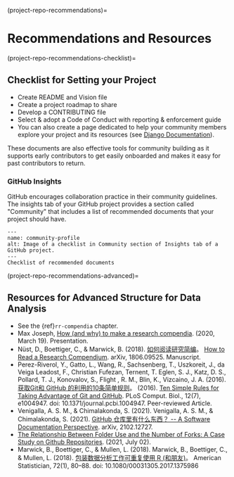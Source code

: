 (project-repo-recommendations)=
# Recommendations and Resources

(project-repo-recommendations-checklist)=
## Checklist for Setting your Project

* Create README and Vision file
* Create a project roadmap to share
* Develop a CONTRIBUTING file
* Select & adopt a Code of Conduct with reporting & enforcement guide
* You can also create a page dedicated to help your community members explore your project and its resources (see [Django Documentation](https://docs.djangoproject.com/)).

These documents are also effective tools for community building as it supports early contributors to get easily onboarded and makes it easy for past contributors to return.

### GitHub Insights

GitHub encourages collaboration practice in their community guidelines. The insights tab of your GitHub project provides a section called "Community" that includes a list of recommended documents that your project should have.

```{figure} ../../figures/community-profile.png
---
name: community-profile
alt: Image of a checklist in Community section of Insights tab of a GitHub project.
---
Checklist of recommended documents
```

(project-repo-recommendations-advanced)=
## Resources for Advanced Structure for Data Analysis

- See the {ref}`rr-compendia` chapter.
- Max Joseph, [How (and why) to make a research compendia](https://mbjoseph.github.io/intro-research-compendia/#1). (2020, March 19). Presentation.
- Nüst, D., Boettiger, C., & Marwick, B. (2018). [如何阅读研究简编](https://arxiv.org/abs/1806.09525v1)。 [How to Read a Research Compendium](https://arxiv.org/abs/1806.09525v1). arXiv, 1806.09525. Manuscript.
- Perez-Riverol, Y., Gatto, L., Wang, R., Sachsenberg, T., Uszkoreit, J., da Veiga Leadost, F., Christian Fufezan, Ternent, T. Eglen, S. J., Katz, D. S., Pollard, T. J., Konovalov, S., Flight , R. M., Blin, K., Vizcaino, J. A. (2016). [获取Git和 GitHub 的利用的10条简单规则](https://journals.plos.org/ploscompbiol/article?id=10.1371/journal.pcbi.1004947)。 (2016). [Ten Simple Rules for Taking Advantage of Git and GitHub](https://journals.plos.org/ploscompbiol/article?id=10.1371/journal.pcbi.1004947). PLoS Comput. Biol., 12(7), e1004947. doi: 10.1371/journal.pcbi.1004947. Peer-reviewed Article.
- Venigalla, A. S. M., & Chimalakonda, S. (2021). Venigalla, A. S. M., & Chimalakonda, S. (2021). [GitHub 仓库里有什么东西？ -- A Software Documentation Perspective](https://arxiv.org/abs/2102.12727v2). arXiv, 2102.12727.
- [The Relationship Between Folder Use and the Number of Forks: A Case Study on Github Repositories](http://citeseerx.ist.psu.edu/viewdoc/summary?doi=10.1.1.650.8150). (2021, July 02).
- Marwick, B., Boettiger, C., & Mullen, L. (2018). Marwick, B., Boettiger, C., & Mullen, L. (2018). [包装数据分析工作可重复使用 R (和朋友)](https://www.tandfonline.com/doi/abs/10.1080/00031305.2017.1375986)。 American Statistician, 72(1), 80–88. doi: 10.1080/00031305.2017.1375986
